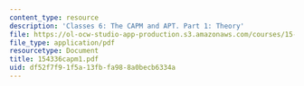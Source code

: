 ```yaml
---
content_type: resource
description: 'Classes 6: The CAPM and APT. Part 1: Theory'
file: https://ol-ocw-studio-app-production.s3.amazonaws.com/courses/15-433-investments-spring-2003/df52f7f91f5a13fbfa988a0becb6334a_154336capm1.pdf
file_type: application/pdf
resourcetype: Document
title: 154336capm1.pdf
uid: df52f7f9-1f5a-13fb-fa98-8a0becb6334a
---
```

